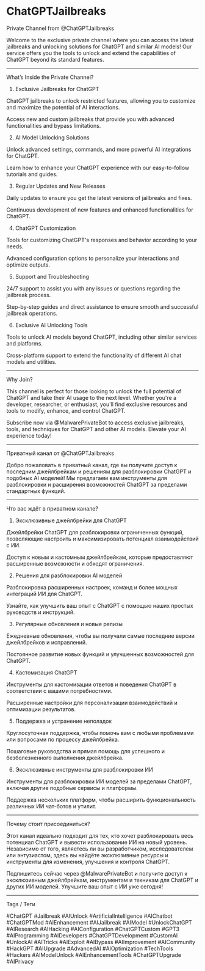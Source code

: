 # ChatGPTJailbreaks
Private Channel from @ChatGPTJailbreaks

Welcome to the exclusive private channel where you can access the latest jailbreaks and unlocking solutions for ChatGPT and similar AI models! Our service offers you the tools to unlock and extend the capabilities of ChatGPT beyond its standard features.


---

What’s Inside the Private Channel?

1. Exclusive Jailbreaks for ChatGPT

ChatGPT jailbreaks to unlock restricted features, allowing you to customize and maximize the potential of AI interactions.

Access new and custom jailbreaks that provide you with advanced functionalities and bypass limitations.


2. AI Model Unlocking Solutions

Unlock advanced settings, commands, and more powerful AI integrations for ChatGPT.

Learn how to enhance your ChatGPT experience with our easy-to-follow tutorials and guides.


3. Regular Updates and New Releases

Daily updates to ensure you get the latest versions of jailbreaks and fixes.

Continuous development of new features and enhanced functionalities for ChatGPT.


4. ChatGPT Customization

Tools for customizing ChatGPT's responses and behavior according to your needs.

Advanced configuration options to personalize your interactions and optimize outputs.


5. Support and Troubleshooting

24/7 support to assist you with any issues or questions regarding the jailbreak process.

Step-by-step guides and direct assistance to ensure smooth and successful jailbreak operations.


6. Exclusive AI Unlocking Tools

Tools to unlock AI models beyond ChatGPT, including other similar services and platforms.

Cross-platform support to extend the functionality of different AI chat models and utilities.



---

Why Join?

This channel is perfect for those looking to unlock the full potential of ChatGPT and take their AI usage to the next level. Whether you're a developer, researcher, or enthusiast, you'll find exclusive resources and tools to modify, enhance, and control ChatGPT.

Subscribe now via @MalwarePrivateBot to access exclusive jailbreaks, tools, and techniques for ChatGPT and other AI models. Elevate your AI experience today!


---

Приватный канал от @ChatGPTJailbreaks

Добро пожаловать в приватный канал, где вы получите доступ к последним джейлбрейкам и решениям для разблокировки ChatGPT и подобных AI моделей! Мы предлагаем вам инструменты для разблокировки и расширения возможностей ChatGPT за пределами стандартных функций.


---

Что вас ждёт в приватном канале?

1. Эксклюзивные джейлбрейки для ChatGPT

Джейлбрейки ChatGPT для разблокировки ограниченных функций, позволяющие настроить и максимизировать потенциал взаимодействий с ИИ.

Доступ к новым и кастомным джейлбрейкам, которые предоставляют расширенные возможности и обходят ограничения.


2. Решения для разблокировки AI моделей

Разблокировка расширенных настроек, команд и более мощных интеграций ИИ для ChatGPT.

Узнайте, как улучшить ваш опыт с ChatGPT с помощью наших простых руководств и инструкций.


3. Регулярные обновления и новые релизы

Ежедневные обновления, чтобы вы получали самые последние версии джейлбрейков и исправлений.

Постоянное развитие новых функций и улучшенных возможностей для ChatGPT.


4. Кастомизация ChatGPT

Инструменты для кастомизации ответов и поведения ChatGPT в соответствии с вашими потребностями.

Расширенные настройки для персонализации взаимодействий и оптимизации результатов.


5. Поддержка и устранение неполадок

Круглосуточная поддержка, чтобы помочь вам с любыми проблемами или вопросами по процессу джейлбрейка.

Пошаговые руководства и прямая помощь для успешного и безболезненного выполнения джейлбрейка.


6. Эксклюзивные инструменты для разблокировки ИИ

Инструменты для разблокировки ИИ моделей за пределами ChatGPT, включая другие подобные сервисы и платформы.

Поддержка нескольких платформ, чтобы расширить функциональность различных ИИ чат-ботов и утилит.



---

Почему стоит присоединиться?

Этот канал идеально подходит для тех, кто хочет разблокировать весь потенциал ChatGPT и вывести использование ИИ на новый уровень. Независимо от того, являетесь ли вы разработчиком, исследователем или энтузиастом, здесь вы найдёте эксклюзивные ресурсы и инструменты для изменения, улучшения и контроля ChatGPT.

Подпишитесь сейчас через @MalwarePrivateBot и получите доступ к эксклюзивным джейлбрейкам, инструментам и техникам для ChatGPT и других ИИ моделей. Улучшите ваш опыт с ИИ уже сегодня!


---

Tags / Теги

#ChatGPT #Jailbreak #AIUnlock #ArtificialIntelligence #AIChatbot #ChatGPTMod #AIEnhancement #AIJailbreak #AIModel #UnlockChatGPT #AIResearch #AIHacking #AIConfiguration #ChatGPTCustom #GPT3 #AIProgramming #AIDevelopers #ChatGPTDevelopment #CustomAI #UnlockAI #AITricks #AIExploit #AIBypass #AIImprovement #AICommunity #HackGPT #AIUpgrade #AdvancedAI #AIOptimization #TechTools #Hackers #AIModelUnlock #AIEnhancementTools #ChatGPTUpgrade #AIPrivacy

